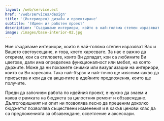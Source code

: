 ```yaml
---
layout: /web/service.ect
href: '/web/services/design'
title: '(Интериорен) дизайн и проектиране'
subtitle: '(Идеен и) работен проект'
description: 'Създаваме интериори, който в най-голяма степен изразяват Вашето светоусещане и това, което харесвате, съобразени със стиловете, които Ви допадат, любимите Ви цветове или определена функционалност, на която държите.'
image: /images/base-interior-02.jpg
---
```

Ние създаваме интериори, които в най-голяма степен изразяват Вас и Вашето светоусещане, и това, което харесвате. За нас е важно да открием, кои са стиловете, които Ви допадат, кои са любимите Ви цветове, дали има определена функционалност или мебел, на която държите. Може да ни покажете снимки или визуализации на интериори, които са Ви харесали. Така най-бързо и най-точно ще изясним какво да присъства и кои да са акцентите в идейните предложения, които ще получите.  

Преди да започнем работа по идейния проект, е нужно да знаем и каква е рамката на бюджета за цялостния ремонт и обзавеждане. Дългогодишният ни опит ни позволява лесно да преценим доколко бюджетът позволява съществени изменения и в какъв ценови клас да са предложенията за обзавеждане, осветление и аксесоари.
